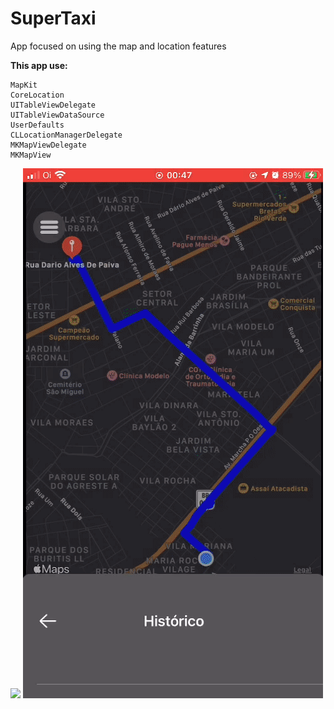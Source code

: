 # SuperTaxi
App focused on using the map and location features

**This app use:**

    MapKit
    CoreLocation
    UITableViewDelegate
    UITableViewDataSource
    UserDefaults
    CLLocationManagerDelegate
    MKMapViewDelegate
    MKMapView
    
![](super-taxi-1.gif)       ![](super-taxi-2.gif)
